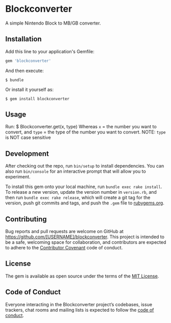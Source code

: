 # Blockconverter

A simple Nintendo Block to MB/GB converter.

## Installation

Add this line to your application's Gemfile:

```ruby
gem 'blockconverter'
```

And then execute:

    $ bundle

Or install it yourself as:

    $ gem install blockconverter

## Usage

Run:
    $ Blockconverter.get(x, type)
Whereas `x` = the number you want to convert, and `type` = the type of the number you want to convert.
NOTE: `type` is NOT case sensitive

## Development

After checking out the repo, run `bin/setup` to install dependencies. You can also run `bin/console` for an interactive prompt that will allow you to experiment.

To install this gem onto your local machine, run `bundle exec rake install`. To release a new version, update the version number in `version.rb`, and then run `bundle exec rake release`, which will create a git tag for the version, push git commits and tags, and push the `.gem` file to [rubygems.org](https://rubygems.org).

## Contributing

Bug reports and pull requests are welcome on GitHub at https://github.com/[USERNAME]/blockconverter. This project is intended to be a safe, welcoming space for collaboration, and contributors are expected to adhere to the [Contributor Covenant](http://contributor-covenant.org) code of conduct.

## License

The gem is available as open source under the terms of the [MIT License](https://opensource.org/licenses/MIT).

## Code of Conduct

Everyone interacting in the Blockconverter project’s codebases, issue trackers, chat rooms and mailing lists is expected to follow the [code of conduct](https://github.com/Sampasion/BlockConverter-Ruby/blob/master/CODE_OF_CONDUCT.md).
